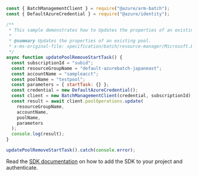 ```javascript
const { BatchManagementClient } = require("@azure/arm-batch");
const { DefaultAzureCredential } = require("@azure/identity");

/**
 * This sample demonstrates how to Updates the properties of an existing pool.
 *
 * @summary Updates the properties of an existing pool.
 * x-ms-original-file: specification/batch/resource-manager/Microsoft.Batch/stable/2022-01-01/examples/PoolUpdate_RemoveStartTask.json
 */
async function updatePoolRemoveStartTask() {
  const subscriptionId = "subid";
  const resourceGroupName = "default-azurebatch-japaneast";
  const accountName = "sampleacct";
  const poolName = "testpool";
  const parameters = { startTask: {} };
  const credential = new DefaultAzureCredential();
  const client = new BatchManagementClient(credential, subscriptionId);
  const result = await client.poolOperations.update(
    resourceGroupName,
    accountName,
    poolName,
    parameters
  );
  console.log(result);
}

updatePoolRemoveStartTask().catch(console.error);
```

Read the [SDK documentation](https://github.com/Azure/azure-sdk-for-js/blob/%40azure%2Farm-batch_7.1.0/sdk/batch/arm-batch/README.md) on how to add the SDK to your project and authenticate.
